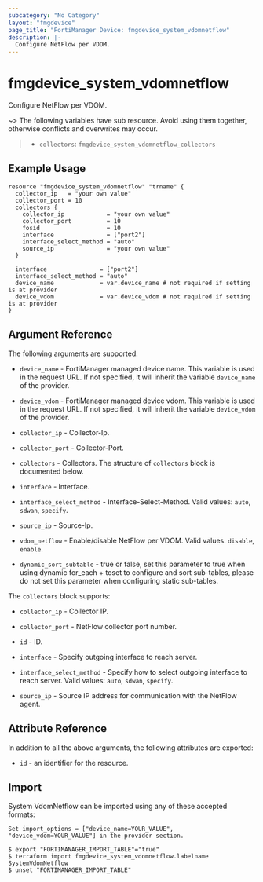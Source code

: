 ```yaml
---
subcategory: "No Category"
layout: "fmgdevice"
page_title: "FortiManager Device: fmgdevice_system_vdomnetflow"
description: |-
  Configure NetFlow per VDOM.
---
```


# fmgdevice_system_vdomnetflow
Configure NetFlow per VDOM.

~> The following variables have sub resource. Avoid using them together, otherwise conflicts and overwrites may occur.
>- `collectors`: `fmgdevice_system_vdomnetflow_collectors`



## Example Usage

```hcl
resource "fmgdevice_system_vdomnetflow" "trname" {
  collector_ip   = "your own value"
  collector_port = 10
  collectors {
    collector_ip            = "your own value"
    collector_port          = 10
    fosid                   = 10
    interface               = ["port2"]
    interface_select_method = "auto"
    source_ip               = "your own value"
  }

  interface               = ["port2"]
  interface_select_method = "auto"
  device_name             = var.device_name # not required if setting is at provider
  device_vdom             = var.device_vdom # not required if setting is at provider
}
```

## Argument Reference


The following arguments are supported:

* `device_name` - FortiManager managed device name. This variable is used in the request URL. If not specified, it will inherit the variable `device_name` of the provider.
* `device_vdom` - FortiManager managed device vdom. This variable is used in the request URL. If not specified, it will inherit the variable `device_vdom` of the provider.

* `collector_ip` - Collector-Ip.
* `collector_port` - Collector-Port.
* `collectors` - Collectors. The structure of `collectors` block is documented below.
* `interface` - Interface.
* `interface_select_method` - Interface-Select-Method. Valid values: `auto`, `sdwan`, `specify`.

* `source_ip` - Source-Ip.
* `vdom_netflow` - Enable/disable NetFlow per VDOM. Valid values: `disable`, `enable`.

* `dynamic_sort_subtable` - true or false, set this parameter to true when using dynamic for_each + toset to configure and sort sub-tables, please do not set this parameter when configuring static sub-tables.

The `collectors` block supports:

* `collector_ip` - Collector IP.
* `collector_port` - NetFlow collector port number.
* `id` - ID.
* `interface` - Specify outgoing interface to reach server.
* `interface_select_method` - Specify how to select outgoing interface to reach server. Valid values: `auto`, `sdwan`, `specify`.

* `source_ip` - Source IP address for communication with the NetFlow agent.


## Attribute Reference

In addition to all the above arguments, the following attributes are exported:
* `id` - an identifier for the resource.

## Import

System VdomNetflow can be imported using any of these accepted formats:
```
Set import_options = ["device_name=YOUR_VALUE", "device_vdom=YOUR_VALUE"] in the provider section.

$ export "FORTIMANAGER_IMPORT_TABLE"="true"
$ terraform import fmgdevice_system_vdomnetflow.labelname SystemVdomNetflow
$ unset "FORTIMANAGER_IMPORT_TABLE"
```


